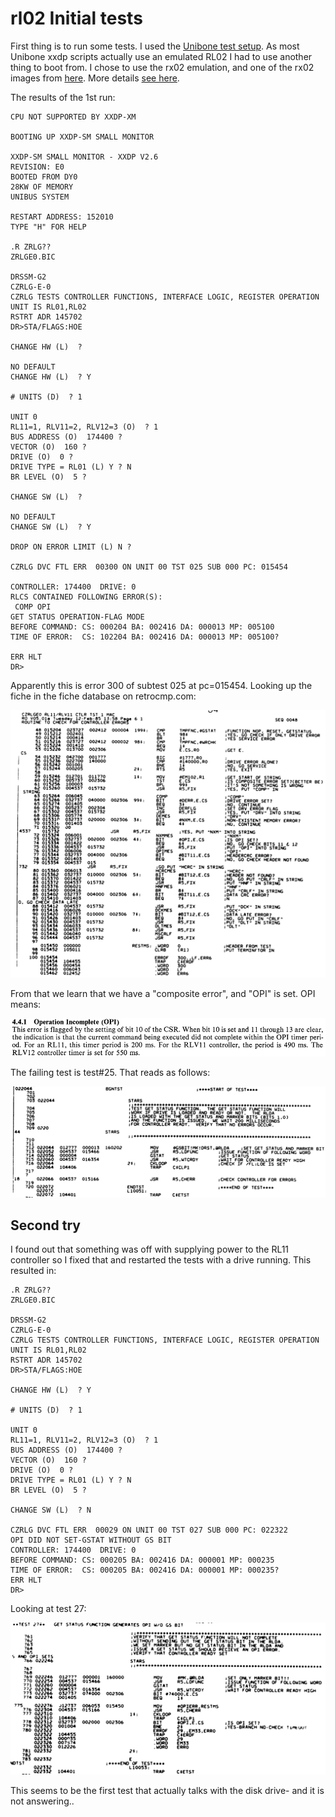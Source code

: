 # rl02 Initial tests

First thing is to run some tests. I used the [Unibone test setup](../../using-the-unibone-as-a-stand-alone-machine/index.md). As most Unibone xxdp scripts actually use an emulated RL02 I had to use another thing to boot from. I chose to use the rx02 emulation, and one of the rx02 images from [here](https://ak6dn.github.io/PDP-11/RX02/). More details [see here](../../unibone/cpu20-booting-rx02/index.md).

The results of the 1st run:
```
CPU NOT SUPPORTED BY XXDP-XM

BOOTING UP XXDP-SM SMALL MONITOR

XXDP-SM SMALL MONITOR - XXDP V2.6
REVISION: E0
BOOTED FROM DY0
28KW OF MEMORY
UNIBUS SYSTEM

RESTART ADDRESS: 152010
TYPE "H" FOR HELP 

.R ZRLG??
ZRLGE0.BIC

DRSSM-G2
CZRLG-E-0
CZRLG TESTS CONTROLLER FUNCTIONS, INTERFACE LOGIC, REGISTER OPERATION
UNIT IS RL01,RL02
RSTRT ADR 145702
DR>STA/FLAGS:HOE

CHANGE HW (L)  ? 

NO DEFAULT
CHANGE HW (L)  ? Y

# UNITS (D)  ? 1

UNIT 0
RL11=1, RLV11=2, RLV12=3 (O)  ? 1
BUS ADDRESS (O)  174400 ? 
VECTOR (O)  160 ? 
DRIVE (O)  0 ? 
DRIVE TYPE = RL01 (L) Y ? N
BR LEVEL (O)  5 ? 

CHANGE SW (L)  ? 

NO DEFAULT
CHANGE SW (L)  ? Y

DROP ON ERROR LIMIT (L) N ? 

CZRLG DVC FTL ERR  00300 ON UNIT 00 TST 025 SUB 000 PC: 015454

CONTROLLER: 174400  DRIVE: 0
RLCS CONTAINED FOLLOWING ERROR(S):  
 COMP OPI
GET STATUS OPERATION-FLAG MODE
BEFORE COMMAND: CS: 000204 BA: 002416 DA: 000013 MP: 005100
TIME OF ERROR:  CS: 102204 BA: 002416 DA: 000013 MP: 005100?

ERR HLT
DR>

```
Apparently this is error 300 of subtest 025 at pc=015454. Looking up the fiche in the fiche database on retrocmp.com:

![zrlge0 fiche](fiche1-1.png)

From that we learn that we have a "composite error", and "OPI" is set. OPI means:

![opi error definition](opi-error-1.png)

The failing test is test#25. That reads as follows:

![test 25 from fiche](test25code.png)

## Second try

I found out that something was off with supplying power to the RL11 controller so I fixed that and restarted the tests with a drive running. This resulted in:

```
.R ZRLG??
ZRLGE0.BIC

DRSSM-G2
CZRLG-E-0
CZRLG TESTS CONTROLLER FUNCTIONS, INTERFACE LOGIC, REGISTER OPERATION
UNIT IS RL01,RL02
RSTRT ADR 145702
DR>STA/FLAGS:HOE

CHANGE HW (L)  ? Y

# UNITS (D)  ? 1

UNIT 0
RL11=1, RLV11=2, RLV12=3 (O)  ? 1
BUS ADDRESS (O)  174400 ? 
VECTOR (O)  160 ? 
DRIVE (O)  0 ? 
DRIVE TYPE = RL01 (L) Y ? N
BR LEVEL (O)  5 ? 

CHANGE SW (L)  ? N

CZRLG DVC FTL ERR  00029 ON UNIT 00 TST 027 SUB 000 PC: 022322
OPI DID NOT SET-GSTAT WITHOUT GS BIT
CONTROLLER: 174400  DRIVE: 0
BEFORE COMMAND: CS: 000205 BA: 002416 DA: 000001 MP: 000235
TIME OF ERROR:  CS: 000205 BA: 002416 DA: 000001 MP: 000235?
ERR HLT
DR>
```

Looking at test 27:

![Test 27](fiche-test27-1.png)

This seems to be the first test that actually talks with the disk drive- and it is not answering..
